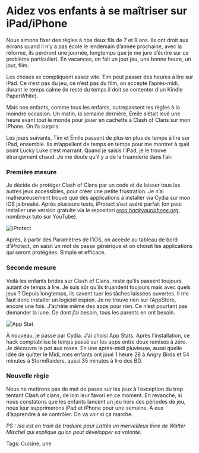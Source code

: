 # Aidez vos enfants à se maîtriser sur iPad/iPhone

Nous aimons fixer des règles à nos deux fils de 7 et 9 ans. Ils ont droit aux écrans quand il n’y a pas école le lendemain (l’année prochaine, avec la réforme, ils perdront une journée, longtemps que je me jure d’écrire sur ce problème particulier). En vacances, on fait un jour jeu, une bonne heure, un jour, film.

Les choses se compliquent assez vite. Tim peut passer des heures à lire sur iPad. Ce n’est pas du jeu, ce n’est pas du film, on accepte l’après-midi, durant le temps calme (le reste du temps il doit se contenter d'un Kindle PaperWhite).

Mais nos enfants, comme tous les enfants, outrepassent les règles à la moindre occasion. Un matin, la semaine dernière, Émile s’était levé une heure avant tout le monde pour jouer en cachette à Clash of Clans sur mon iPhone. On l’a surpris.

Les jours suivants, Tim et Émile passent de plus en plus de temps à lire sur iPad, ensemble. Ils m’appellent de temps en temps pour me montrer à quel point Lucky Luke c’est marrant. Quand je saisis l’iPad, je le trouve étrangement chaud. Je me doute qu’il y a de la truanderie dans l’air.

### Première mesure

Je décide de protéger Clash of Clans par un code et de laisser tous les autres jeux accessibles, pour créer une petite frustration. Je n’ai malheureusement trouvé que des applications à installer via Cydia sur mon iOS jaibreaké. Après plusieurs tests, iProtect s’est avéré parfait (on peut installer une version gratuite via le repositori [*repo.hackyouriphone.org*](repo.hackyouriphone.org), nombreux tuto sur YouTube).

![iProtect](https://tcrouzet.com/images_tc/2014/08/iprotect-600x586.png)

Après, à partir des Paramètres de l’iOS, on accède au tableau de bord d’iProtect, on saisit un mot de passe générique et on choisit les applications qui seront protégées. Simple et efficace.

### Seconde mesure

Voilà les enfants bridés sur Clash of Clans, reste qu’ils passent toujours autant de temps à lire. Je suis sûr qu’ils truandent toujours mais avec quels jeux ? Depuis longtemps, ils savent tuer les tâches laissées ouvertes. Il me faut donc installer un logiciel espion. Je ne trouve rien sur l’AppStore, encore une fois. J’achète même des apps pour rien. Ce n’est pourtant pas demander la lune. Ce dont j’ai besoin, tous les parents en ont besoin.

![App Stat](https://tcrouzet.com/images_tc/2014/08/appstats-600x581.png)

À nouveau, je passe par Cydia. J’ai choisi App Stats. Après l’installation, ce hack comptabilise le temps passé sur les apps entre deux remises à zéro. Je découvre le pot aux roses. En une après-midi pluvieuse, aussi quelle idée de quitter le Midi, mes enfants ont joué 1 heure 28 à Angry Birds et 54 minutes à StormRaiders, aussi 35 minutes à lire des BD.

### Nouvelle règle

Nous ne mettrons pas de mot de passe sur les jeux à l’exception du trop tentant Clash of clans, de loin leur favori en ce moment. En revanche, si nous constatons que les enfants lancent un jeu hors des périodes de jeu, nous leur supprimerons iPad et iPhone pour une semaine. À eux d’apprendre à se contrôler. On va voir si ça marche.

*PS : Isa est en train de traduire pour Lattès un merveilleux livre de Walter Mischel qui explique qu’on peut développer sa volonté.*

Tags: Cuisine, une